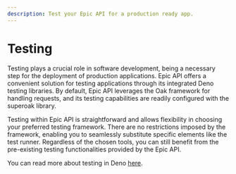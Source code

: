 ```yaml
---
description: Test your Epic API for a production ready app.
---
```


# Testing

Testing plays a crucial role in software development, being a necessary step for the deployment of production applications. Epic API offers a convenient solution for testing applications through its integrated Deno testing libraries. By default, Epic API leverages the Oak framework for handling requests, and its testing capabilities are readily configured with the superoak library.

Testing within Epic API is straightforward and allows flexibility in choosing your preferred testing framework. There are no restrictions imposed by the framework, enabling you to seamlessly substitute specific elements like the test runner. Regardless of the chosen tools, you can still benefit from the pre-existing testing functionalities provided by the Epic API.

You can read more about testing in Deno [here](https://deno.com/manual/basics/testing).
